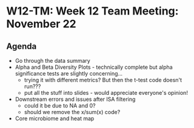 # W12-TM: Week 12 Team Meeting: November 22

## Agenda

* Go through the data summary
* Alpha and Beta Diversity Plots - technically complete but alpha significance tests are slightly concerning...
  *  trying it with different metrics? But then the t-test code doesn't run???
  *  put all the stuff into slides - would appreciate everyone's opinion!
* Downstream errors and issues after ISA filtering
  * could it be due to NA and 0?
  * should we remove the x/sum(x) code? 
* Core microbiome and heat map
